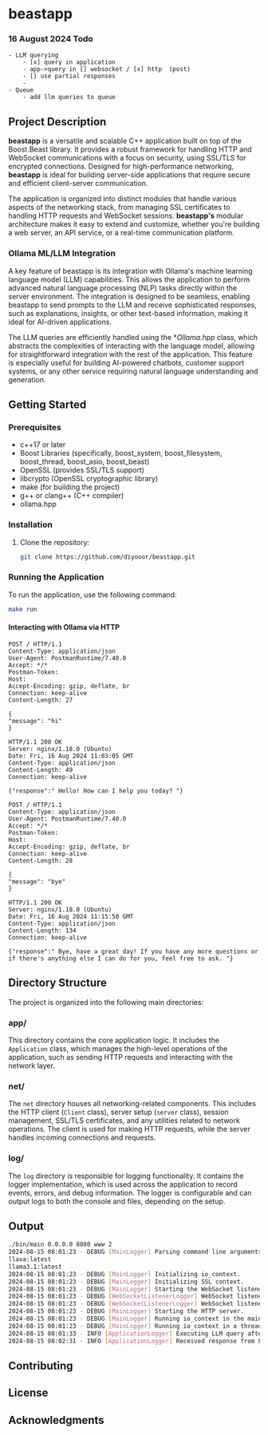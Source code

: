 # beastapp

### 16 August 2024 Todo
    - LLM querying
        - [x] query in application
        - app->query in [] websocket / [x] http  (post) 
        - [] use partial responses
        -  
    - Queue
        - add llm queries to queue

## Project Description

**beastapp** is a versatile and scalable C++ application built on top of the Boost.Beast library. It provides a robust framework for handling HTTP and WebSocket communications with a focus on security, using SSL/TLS for encrypted connections. Designed for high-performance networking, **beastapp** is ideal for building server-side applications that require secure and efficient client-server communication.

The application is organized into distinct modules that handle various aspects of the networking stack, from managing SSL certificates to handling HTTP requests and WebSocket sessions. **beastapp's** modular architecture makes it easy to extend and customize, whether you're building a web server, an API service, or a real-time communication platform.

### Ollama ML/LLM Integration

A key feature of beastapp is its integration with Ollama's machine learning language model (LLM) capabilities. This allows the application to perform advanced natural language processing (NLP) tasks directly within the server environment. The integration is designed to be seamless, enabling beastapp to send prompts to the LLM and receive sophisticated responses, such as explanations, insights, or other text-based information, making it ideal for AI-driven applications.

The LLM queries are efficiently handled using the **Ollama.hpp* class, which abstracts the complexities of interacting with the language model, allowing for straightforward integration with the rest of the application. This feature is especially useful for building AI-powered chatbots, customer support systems, or any other service requiring natural language understanding and generation.

## Getting Started

### Prerequisites

- c++17 or later
- Boost Libraries (specifically, boost_system, boost_filesystem, boost_thread, boost_asio, boost_beast)
- OpenSSL (provides SSL/TLS support)
- libcrypto (OpenSSL cryptographic library)
- make (for building the project)
- g++ or clang++ (C++ compiler)
- ollama.hpp

### Installation

1. Clone the repository:
    ```bash
    git clone https://github.com/diyooor/beastapp.git
    ```

### Running the Application

To run the application, use the following command:

```bash
make run
```

#### Interacting with Ollama via HTTP

```
POST / HTTP/1.1
Content-Type: application/json
User-Agent: PostmanRuntime/7.40.0
Accept: */*
Postman-Token: 
Host: 
Accept-Encoding: gzip, deflate, br
Connection: keep-alive
Content-Length: 27
 
{
"message": "hi"
}
 
HTTP/1.1 200 OK
Server: nginx/1.18.0 (Ubuntu)
Date: Fri, 16 Aug 2024 11:03:05 GMT
Content-Type: application/json
Content-Length: 49
Connection: keep-alive
 
{"response":" Hello! How can I help you today? "}

POST / HTTP/1.1
Content-Type: application/json
User-Agent: PostmanRuntime/7.40.0
Accept: */*
Postman-Token: 
Host:
Accept-Encoding: gzip, deflate, br
Connection: keep-alive
Content-Length: 28
 
{
"message": "bye"
}
 
HTTP/1.1 200 OK
Server: nginx/1.18.0 (Ubuntu)
Date: Fri, 16 Aug 2024 11:15:50 GMT
Content-Type: application/json
Content-Length: 134
Connection: keep-alive
 
{"response":" Bye, have a great day! If you have any more questions or if there's anything else I can do for you, feel free to ask. "}
```



## Directory Structure

The project is organized into the following main directories:

### app/

This directory contains the core application logic. It includes the `Application` class, which manages the high-level operations of the application, such as sending HTTP requests and interacting with the network layer.

### net/

The `net` directory houses all networking-related components. This includes the HTTP client (`Client` class), server setup (`server` class), session management, SSL/TLS certificates, and any utilities related to network operations. The client is used for making HTTP requests, while the server handles incoming connections and requests.

### log/

The `log` directory is responsible for logging functionality. It contains the logger implementation, which is used across the application to record events, errors, and debug information. The logger is configurable and can output logs to both the console and files, depending on the setup.

## Output

```bash
./bin/main 0.0.0.0 8080 www 2
2024-08-15 08:01:23 - DEBUG [MainLogger] Parsing command line arguments.
llava:latest
llama3.1:latest
2024-08-15 08:01:23 - DEBUG [MainLogger] Initializing io_context.
2024-08-15 08:01:23 - DEBUG [MainLogger] Initializing SSL context.
2024-08-15 08:01:23 - DEBUG [MainLogger] Starting the WebSocket listener.
2024-08-15 08:01:23 - DEBUG [WebSocketListenerLogger] WebSocket listener started on 0.0.0.0:8081
2024-08-15 08:01:23 - DEBUG [WebSocketListenerLogger] WebSocket listener is ready to accept connections.
2024-08-15 08:01:23 - DEBUG [MainLogger] Starting the HTTP server.
2024-08-15 08:01:23 - DEBUG [MainLogger] Running io_context in the main thread.
2024-08-15 08:01:23 - DEBUG [MainLogger] Running io_context in a thread.
2024-08-15 08:01:33 - INFO [ApplicationLogger] Executing LLM query after 60 seconds delay.
2024-08-15 08:02:31 - INFO [ApplicationLogger] Received response from LLM:  The sky appears blue because of a process called scattering. As sunlight travels through Earth's atmosphere, it interacts with molecules and particles that are present in the air, such as nitrogen and oxygen gases. This interaction causes the light to be scattered in all directions. Blue light has shorter wavelengths and is more easily scattered than other colors of light, which is why we see the sky as blue.
```

## Contributing


## License


## Acknowledgments


